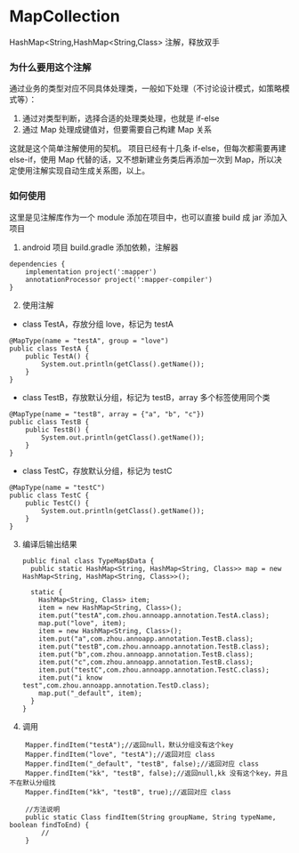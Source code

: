 # MapCollection
HashMap&lt;String,HashMap&lt;String,Class> 注解，释放双手

### 为什么要用这个注解

通过业务的类型对应不同具体处理类，一般如下处理（不讨论设计模式，如策略模式等）：

1. 通过对类型判断，选择合适的处理类处理，也就是 if-else
2. 通过 Map 处理成键值对，但要需要自己构建 Map 关系

这就是这个简单注解使用的契机。
项目已经有十几条 if-else，但每次都需要再建 else-if，使用 Map 代替的话，又不想新建业务类后再添加一次到 Map，所以决定使用注解实现自动生成关系图，以上。

### 如何使用

这里是见注解库作为一个 module 添加在项目中，也可以直接 build 成 jar 添加入项目

1. android 项目 build.gradle 添加依赖，注解器
```
dependencies {
    implementation project(':mapper')
    annotationProcessor project(':mapper-compiler')
}
```
2. 使用注解

* class TestA，存放分组 love，标记为 testA

```
@MapType(name = "testA", group = "love")
public class TestA {
    public TestA() {
        System.out.println(getClass().getName());
    }
}
```

* class TestB，存放默认分组，标记为 testB，array 多个标签使用同个类

```
@MapType(name = "testB", array = {"a", "b", "c"})
public class TestB {
    public TestB() {
        System.out.println(getClass().getName());
    }
}
```

* class TestC，存放默认分组，标记为 testC

```
@MapType(name = "testC")
public class TestC {
    public TestC() {
        System.out.println(getClass().getName());
    }
}
```
3. 编译后输出结果
	```
	public final class TypeMap$Data {
	  public static HashMap<String, HashMap<String, Class>> map = new HashMap<String, HashMap<String, Class>>();

	  static {
	    HashMap<String, Class> item;
	    item = new HashMap<String, Class>();
	    item.put("testA",com.zhou.annoapp.annotation.TestA.class);
	    map.put("love", item);
	    item = new HashMap<String, Class>();
	    item.put("a",com.zhou.annoapp.annotation.TestB.class);
	    item.put("testB",com.zhou.annoapp.annotation.TestB.class);
	    item.put("b",com.zhou.annoapp.annotation.TestB.class);
	    item.put("c",com.zhou.annoapp.annotation.TestB.class);
	    item.put("testC",com.zhou.annoapp.annotation.TestC.class);
	    item.put("i know test",com.zhou.annoapp.annotation.TestD.class);
	    map.put("_default", item);
	  }
	}
	```
4. 调用
```
	Mapper.findItem("testA");//返回null，默认分组没有这个key
	Mapper.findItem("love", "testA");//返回对应 class
	Mapper.findItem("_default", "testB", false);//返回对应 class
	Mapper.findItem("kk", "testB", false);//返回null,kk 没有这个key，并且不在默认分组找
	Mapper.findItem("kk", "testB", true);//返回对应 class
	
	//方法说明
	public static Class findItem(String groupName, String typeName, boolean findToEnd) {
		//
	}
```
